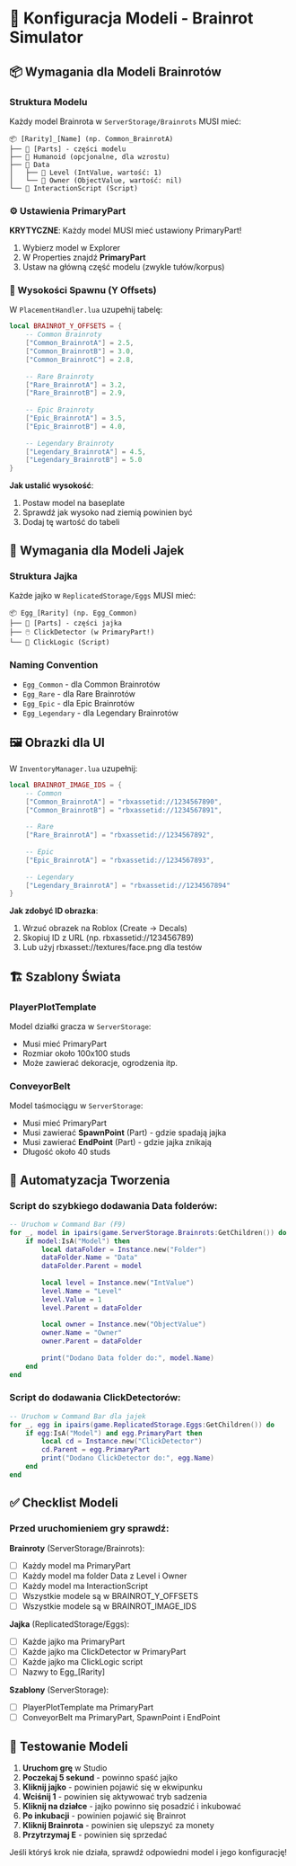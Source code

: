 # 🎨 Konfiguracja Modeli - Brainrot Simulator

## 📦 Wymagania dla Modeli Brainrotów

### Struktura Modelu
Każdy model Brainrota w `ServerStorage/Brainrots` MUSI mieć:

```
📦 [Rarity]_[Name] (np. Common_BrainrotA)
├── 🧱 [Parts] - części modelu
├── 👤 Humanoid (opcjonalne, dla wzrostu)
├── 📂 Data
│   ├── 🔢 Level (IntValue, wartość: 1)
│   └── 👤 Owner (ObjectValue, wartość: nil)
└── 📜 InteractionScript (Script)
```

### ⚙️ Ustawienia PrimaryPart
**KRYTYCZNE**: Każdy model MUSI mieć ustawiony PrimaryPart!

1. Wybierz model w Explorer
2. W Properties znajdź **PrimaryPart**
3. Ustaw na główną część modelu (zwykle tułów/korpus)

### 📏 Wysokości Spawnu (Y Offsets)

W `PlacementHandler.lua` uzupełnij tabelę:

```lua
local BRAINROT_Y_OFFSETS = {
    -- Common Brainroty
    ["Common_BrainrotA"] = 2.5,
    ["Common_BrainrotB"] = 3.0,
    ["Common_BrainrotC"] = 2.8,
    
    -- Rare Brainroty  
    ["Rare_BrainrotA"] = 3.2,
    ["Rare_BrainrotB"] = 2.9,
    
    -- Epic Brainroty
    ["Epic_BrainrotA"] = 3.5,
    ["Epic_BrainrotB"] = 4.0,
    
    -- Legendary Brainroty
    ["Legendary_BrainrotA"] = 4.5,
    ["Legendary_BrainrotB"] = 5.0
}
```

**Jak ustalić wysokość**:
1. Postaw model na baseplate
2. Sprawdź jak wysoko nad ziemią powinien być
3. Dodaj tę wartość do tabeli

## 🥚 Wymagania dla Modeli Jajek

### Struktura Jajka
Każde jajko w `ReplicatedStorage/Eggs` MUSI mieć:

```
📦 Egg_[Rarity] (np. Egg_Common)
├── 🧱 [Parts] - części jajka
├── 🖱️ ClickDetector (w PrimaryPart!)
└── 📜 ClickLogic (Script)
```

### Naming Convention
- `Egg_Common` - dla Common Brainrotów
- `Egg_Rare` - dla Rare Brainrotów  
- `Egg_Epic` - dla Epic Brainrotów
- `Egg_Legendary` - dla Legendary Brainrotów

## 🖼️ Obrazki dla UI

W `InventoryManager.lua` uzupełnij:

```lua
local BRAINROT_IMAGE_IDS = {
    -- Common
    ["Common_BrainrotA"] = "rbxassetid://1234567890",
    ["Common_BrainrotB"] = "rbxassetid://1234567891",
    
    -- Rare
    ["Rare_BrainrotA"] = "rbxassetid://1234567892",
    
    -- Epic  
    ["Epic_BrainrotA"] = "rbxassetid://1234567893",
    
    -- Legendary
    ["Legendary_BrainrotA"] = "rbxassetid://1234567894"
}
```

**Jak zdobyć ID obrazka**:
1. Wrzuć obrazek na Roblox (Create → Decals)
2. Skopiuj ID z URL (np. rbxassetid://123456789)
3. Lub użyj rbxasset://textures/face.png dla testów

## 🏗️ Szablony Świata

### PlayerPlotTemplate
Model działki gracza w `ServerStorage`:
- Musi mieć PrimaryPart
- Rozmiar około 100x100 studs
- Może zawierać dekoracje, ogrodzenia itp.

### ConveyorBelt  
Model taśmociągu w `ServerStorage`:
- Musi mieć PrimaryPart
- Musi zawierać **SpawnPoint** (Part) - gdzie spadają jajka
- Musi zawierać **EndPoint** (Part) - gdzie jajka znikają
- Długość około 40 studs

## 🔧 Automatyzacja Tworzenia

### Script do szybkiego dodawania Data folderów:

```lua
-- Uruchom w Command Bar (F9)
for _, model in ipairs(game.ServerStorage.Brainrots:GetChildren()) do
    if model:IsA("Model") then
        local dataFolder = Instance.new("Folder")
        dataFolder.Name = "Data"
        dataFolder.Parent = model
        
        local level = Instance.new("IntValue")
        level.Name = "Level"
        level.Value = 1
        level.Parent = dataFolder
        
        local owner = Instance.new("ObjectValue")
        owner.Name = "Owner"
        owner.Parent = dataFolder
        
        print("Dodano Data folder do:", model.Name)
    end
end
```

### Script do dodawania ClickDetectorów:

```lua
-- Uruchom w Command Bar dla jajek
for _, egg in ipairs(game.ReplicatedStorage.Eggs:GetChildren()) do
    if egg:IsA("Model") and egg.PrimaryPart then
        local cd = Instance.new("ClickDetector")
        cd.Parent = egg.PrimaryPart
        print("Dodano ClickDetector do:", egg.Name)
    end
end
```

## ✅ Checklist Modeli

### Przed uruchomieniem gry sprawdź:

**Brainroty** (ServerStorage/Brainrots):
- [ ] Każdy model ma PrimaryPart
- [ ] Każdy model ma folder Data z Level i Owner
- [ ] Każdy model ma InteractionScript
- [ ] Wszystkie modele są w BRAINROT_Y_OFFSETS
- [ ] Wszystkie modele są w BRAINROT_IMAGE_IDS

**Jajka** (ReplicatedStorage/Eggs):
- [ ] Każde jajko ma PrimaryPart
- [ ] Każde jajko ma ClickDetector w PrimaryPart
- [ ] Każde jajko ma ClickLogic script
- [ ] Nazwy to Egg_[Rarity]

**Szablony** (ServerStorage):
- [ ] PlayerPlotTemplate ma PrimaryPart
- [ ] ConveyorBelt ma PrimaryPart, SpawnPoint i EndPoint

## 🎯 Testowanie Modeli

1. **Uruchom grę** w Studio
2. **Poczekaj 5 sekund** - powinno spaść jajko
3. **Kliknij jajko** - powinien pojawić się w ekwipunku
4. **Wciśnij 1** - powinien się aktywować tryb sadzenia
5. **Kliknij na działce** - jajko powinno się posadzić i inkubować
6. **Po inkubacji** - powinien pojawić się Brainrot
7. **Kliknij Brainrota** - powinien się ulepszyć za monety
8. **Przytrzymaj E** - powinien się sprzedać

Jeśli któryś krok nie działa, sprawdź odpowiedni model i jego konfigurację!
